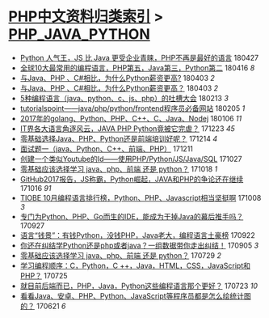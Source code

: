 [PHP中文资料归类索引](../README.md) > [PHP_JAVA_PYTHON](PHP_JAVA_PYTHON.md)
====
- [Python 人气王，JS 比 Java 更受企业青睐，PHP不再是最好的语言](http://jkwz.applinzi.com/ittc/7096785286690505734.html#Python+%E4%BA%BA%E6%B0%94%E7%8E%8B%EF%BC%8CJS+%E6%AF%94+Java+%E6%9B%B4%E5%8F%97%E4%BC%81%E4%B8%9A%E9%9D%92%E7%9D%90%EF%BC%8CPHP%E4%B8%8D%E5%86%8D%E6%98%AF%E6%9C%80%E5%A5%BD%E7%9A%84%E8%AF%AD%E8%A8%80) 180427  
- [全球10大最常用的编程语言，PHP第五，Java第三，Python第二](http://jkwz.applinzi.com/ittc/7090394521735267339.html#%E5%85%A8%E7%90%8310%E5%A4%A7%E6%9C%80%E5%B8%B8%E7%94%A8%E7%9A%84%E7%BC%96%E7%A8%8B%E8%AF%AD%E8%A8%80%EF%BC%8CPHP%E7%AC%AC%E4%BA%94%EF%BC%8CJava%E7%AC%AC%E4%B8%89%EF%BC%8CPython%E7%AC%AC%E4%BA%8C) 180416 *8* 
- [与Java、PHP 、C#相比，为什么Python薪资更高?](http://jkwz.applinzi.com/ittc/7087740882013127690.html#%E4%B8%8EJava%E3%80%81PHP+%E3%80%81C%23%E7%9B%B8%E6%AF%94%EF%BC%8C%E4%B8%BA%E4%BB%80%E4%B9%88Python%E8%96%AA%E8%B5%84%E6%9B%B4%E9%AB%98%3F) 180403 *2* 
- [与Java、PHP 、C#相比，为什么Python薪资更高？](http://jkwz.applinzi.com/ittc/7087537361875633163.html#%E4%B8%8EJava%E3%80%81PHP+%E3%80%81C%23%E7%9B%B8%E6%AF%94%EF%BC%8C%E4%B8%BA%E4%BB%80%E4%B9%88Python%E8%96%AA%E8%B5%84%E6%9B%B4%E9%AB%98%EF%BC%9F) 180403 *2* 
- [5种编程语言（java、python、c、js、php）的吐槽大会](http://jkwz.applinzi.com/ittc/7067728528420635655.html#5%E7%A7%8D%E7%BC%96%E7%A8%8B%E8%AF%AD%E8%A8%80%EF%BC%88java%E3%80%81python%E3%80%81c%E3%80%81js%E3%80%81php%EF%BC%89%E7%9A%84%E5%90%90%E6%A7%BD%E5%A4%A7%E4%BC%9A) 180213 *3* 
- [tutorialspoint——java/php/python/frontend程序员必备网站](http://jkwz.applinzi.com/ittc/7066591206509642769.html#tutorialspoint%E2%80%94%E2%80%94java%2Fphp%2Fpython%2Ffrontend%E7%A8%8B%E5%BA%8F%E5%91%98%E5%BF%85%E5%A4%87%E7%BD%91%E7%AB%99) 180205 *1* 
- [2017年的golang、Python、PHP、C++、C、Java、Nodej](http://jkwz.applinzi.com/ittc/7055530015314150410.html#2017%E5%B9%B4%E7%9A%84golang%E3%80%81Python%E3%80%81PHP%E3%80%81C%2B%2B%E3%80%81C%E3%80%81Java%E3%80%81Nodej) 180106 *11* 
- [IT界各大语言角逐风云，JAVA PHP Python竟被它完虐？](http://jkwz.applinzi.com/ittc/7050274253214057489.html#IT%E7%95%8C%E5%90%84%E5%A4%A7%E8%AF%AD%E8%A8%80%E8%A7%92%E9%80%90%E9%A3%8E%E4%BA%91%EF%BC%8CJAVA+PHP+Python%E7%AB%9F%E8%A2%AB%E5%AE%83%E5%AE%8C%E8%99%90%EF%BC%9F) 171223 *45* 
- [零基础选择Java、PHP、Python还是前端培训好呢？](http://jkwz.applinzi.com/ittc/7046897854755374097.html#%E9%9B%B6%E5%9F%BA%E7%A1%80%E9%80%89%E6%8B%A9Java%E3%80%81PHP%E3%80%81Python%E8%BF%98%E6%98%AF%E5%89%8D%E7%AB%AF%E5%9F%B9%E8%AE%AD%E5%A5%BD%E5%91%A2%EF%BC%9F) 171214 *4* 
- [面试题一（java、Python、C++、前端、PHP）](http://jkwz.applinzi.com/ittc/7045776125047866385.html#%E9%9D%A2%E8%AF%95%E9%A2%98%E4%B8%80%EF%BC%88java%E3%80%81Python%E3%80%81C%2B%2B%E3%80%81%E5%89%8D%E7%AB%AF%E3%80%81PHP%EF%BC%89) 171211  
- [创建一个类似Youtube的Id——使用PHP/Python/JS/Java/SQL](http://jkwz.applinzi.com/ittc/7029085431755441168.html#%E5%88%9B%E5%BB%BA%E4%B8%80%E4%B8%AA%E7%B1%BB%E4%BC%BCYoutube%E7%9A%84Id%E2%80%94%E2%80%94%E4%BD%BF%E7%94%A8PHP%2FPython%2FJS%2FJava%2FSQL) 171027  
- [零基础应该选择学习 java、php、前端 还是 python？](http://jkwz.applinzi.com/ittc/7025883386458145808.html#%E9%9B%B6%E5%9F%BA%E7%A1%80%E5%BA%94%E8%AF%A5%E9%80%89%E6%8B%A9%E5%AD%A6%E4%B9%A0+java%E3%80%81php%E3%80%81%E5%89%8D%E7%AB%AF+%E8%BF%98%E6%98%AF+python%EF%BC%9F) 171018 *1* 
- [GitHub2017报告，JS称霸，Python崛起，JAVA和PHP的争论还在继续](http://jkwz.applinzi.com/ittc/7024996762924876816.html#GitHub2017%E6%8A%A5%E5%91%8A%EF%BC%8CJS%E7%A7%B0%E9%9C%B8%EF%BC%8CPython%E5%B4%9B%E8%B5%B7%EF%BC%8CJAVA%E5%92%8CPHP%E7%9A%84%E4%BA%89%E8%AE%BA%E8%BF%98%E5%9C%A8%E7%BB%A7%E7%BB%AD) 171016 *91* 
- [TIOBE 10月编程语言排行榜，Python、PHP、Javascript相当坚挺啊](http://jkwz.applinzi.com/ittc/7022003937169900560.html#TIOBE+10%E6%9C%88%E7%BC%96%E7%A8%8B%E8%AF%AD%E8%A8%80%E6%8E%92%E8%A1%8C%E6%A6%9C%EF%BC%8CPython%E3%80%81PHP%E3%80%81Javascript%E7%9B%B8%E5%BD%93%E5%9D%9A%E6%8C%BA%E5%95%8A) 171008 *3* 
- [专门为Python、PHP、Go而生的IDE，能成为干掉Java的幕后推手吗？](http://jkwz.applinzi.com/ittc/7018017039871116304.html#%E4%B8%93%E9%97%A8%E4%B8%BAPython%E3%80%81PHP%E3%80%81Go%E8%80%8C%E7%94%9F%E7%9A%84IDE%EF%BC%8C%E8%83%BD%E6%88%90%E4%B8%BA%E5%B9%B2%E6%8E%89Java%E7%9A%84%E5%B9%95%E5%90%8E%E6%8E%A8%E6%89%8B%E5%90%97%EF%BC%9F) 170927  
- [语言“钱景”：有钱Python，没钱PHP，Java老大，编程语言土豪榜](http://jkwz.applinzi.com/ittc/7016046932760462352.html#%E8%AF%AD%E8%A8%80%E2%80%9C%E9%92%B1%E6%99%AF%E2%80%9D%EF%BC%9A%E6%9C%89%E9%92%B1Python%EF%BC%8C%E6%B2%A1%E9%92%B1PHP%EF%BC%8CJava%E8%80%81%E5%A4%A7%EF%BC%8C%E7%BC%96%E7%A8%8B%E8%AF%AD%E8%A8%80%E5%9C%9F%E8%B1%AA%E6%A6%9C) 170922  
- [你还在纠结学Python还是php或者java？一组数据带你走出纠结！](http://jkwz.applinzi.com/ittc/7009899586091746321.html#%E4%BD%A0%E8%BF%98%E5%9C%A8%E7%BA%A0%E7%BB%93%E5%AD%A6Python%E8%BF%98%E6%98%AFphp%E6%88%96%E8%80%85java%EF%BC%9F%E4%B8%80%E7%BB%84%E6%95%B0%E6%8D%AE%E5%B8%A6%E4%BD%A0%E8%B5%B0%E5%87%BA%E7%BA%A0%E7%BB%93%EF%BC%81) 170905 *3* 
- [零基础应该选择学习 java、php、前端 还是 python？](http://jkwz.applinzi.com/ittc/6995762709134836752.html#%E9%9B%B6%E5%9F%BA%E7%A1%80%E5%BA%94%E8%AF%A5%E9%80%89%E6%8B%A9%E5%AD%A6%E4%B9%A0+java%E3%80%81php%E3%80%81%E5%89%8D%E7%AB%AF+%E8%BF%98%E6%98%AF+python%EF%BC%9F) 170729 *2* 
- [学习编程顺序：C，Python，C ++，Java，HTML，CSS，JavaScript和PHP？](http://jkwz.applinzi.com/ittc/6994205224615805968.html#%E5%AD%A6%E4%B9%A0%E7%BC%96%E7%A8%8B%E9%A1%BA%E5%BA%8F%EF%BC%9AC%EF%BC%8CPython%EF%BC%8CC+%2B%2B%EF%BC%8CJava%EF%BC%8CHTML%EF%BC%8CCSS%EF%BC%8CJavaScript%E5%92%8CPHP%EF%BC%9F) 170725  
- [就目前后端而已，PHP，Java，Python这些编程语言那个更好？](http://jkwz.applinzi.com/ittc/6993277242418136080.html#%E5%B0%B1%E7%9B%AE%E5%89%8D%E5%90%8E%E7%AB%AF%E8%80%8C%E5%B7%B2%EF%BC%8CPHP%EF%BC%8CJava%EF%BC%8CPython%E8%BF%99%E4%BA%9B%E7%BC%96%E7%A8%8B%E8%AF%AD%E8%A8%80%E9%82%A3%E4%B8%AA%E6%9B%B4%E5%A5%BD%EF%BC%9F) 170723 *10* 
- [看看Java、安卓、PHP、Python、JavaScript等程序员都是怎么绘统计图的？](http://jkwz.applinzi.com/ittc/6981724345293341701.html#%E7%9C%8B%E7%9C%8BJava%E3%80%81%E5%AE%89%E5%8D%93%E3%80%81PHP%E3%80%81Python%E3%80%81JavaScript%E7%AD%89%E7%A8%8B%E5%BA%8F%E5%91%98%E9%83%BD%E6%98%AF%E6%80%8E%E4%B9%88%E7%BB%98%E7%BB%9F%E8%AE%A1%E5%9B%BE%E7%9A%84%EF%BC%9F) 170621 *6* 
